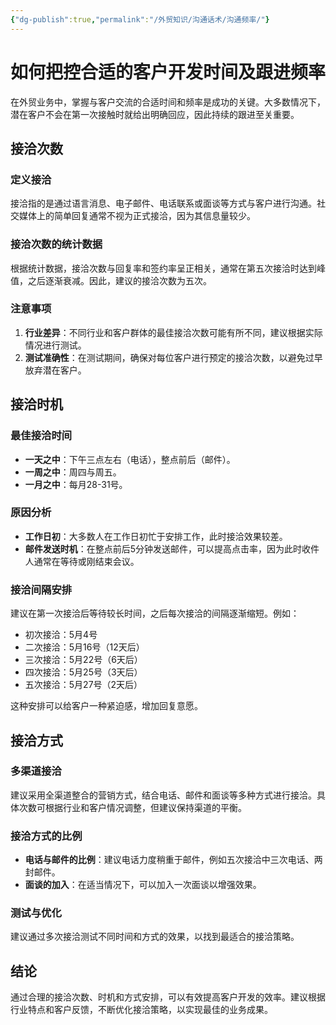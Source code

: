 ```yaml
---
{"dg-publish":true,"permalink":"/外贸知识/沟通话术/沟通频率/"}
---
```


# 如何把控合适的客户开发时间及跟进频率

在外贸业务中，掌握与客户交流的合适时间和频率是成功的关键。大多数情况下，潜在客户不会在第一次接触时就给出明确回应，因此持续的跟进至关重要。
## 接洽次数

### 定义接洽

接洽指的是通过语言消息、电子邮件、电话联系或面谈等方式与客户进行沟通。社交媒体上的简单回复通常不视为正式接洽，因为其信息量较少。

### 接洽次数的统计数据

根据统计数据，接洽次数与回复率和签约率呈正相关，通常在第五次接洽时达到峰值，之后逐渐衰减。因此，建议的接洽次数为五次。

### 注意事项

1. **行业差异**：不同行业和客户群体的最佳接洽次数可能有所不同，建议根据实际情况进行测试。
2. **测试准确性**：在测试期间，确保对每位客户进行预定的接洽次数，以避免过早放弃潜在客户。

## 接洽时机

### 最佳接洽时间

- **一天之中**：下午三点左右（电话），整点前后（邮件）。
- **一周之中**：周四与周五。
- **一月之中**：每月28-31号。

### 原因分析

- **工作日初**：大多数人在工作日初忙于安排工作，此时接洽效果较差。
- **邮件发送时机**：在整点前后5分钟发送邮件，可以提高点击率，因为此时收件人通常在等待或刚结束会议。

### 接洽间隔安排

建议在第一次接洽后等待较长时间，之后每次接洽的间隔逐渐缩短。例如：
- 初次接洽：5月4号
- 二次接洽：5月16号（12天后）
- 三次接洽：5月22号（6天后）
- 四次接洽：5月25号（3天后）
- 五次接洽：5月27号（2天后）

这种安排可以给客户一种紧迫感，增加回复意愿。

## 接洽方式

### 多渠道接洽

建议采用全渠道整合的营销方式，结合电话、邮件和面谈等多种方式进行接洽。具体次数可根据行业和客户情况调整，但建议保持渠道的平衡。

### 接洽方式的比例

- **电话与邮件的比例**：建议电话力度稍重于邮件，例如五次接洽中三次电话、两封邮件。
- **面谈的加入**：在适当情况下，可以加入一次面谈以增强效果。

### 测试与优化

建议通过多次接洽测试不同时间和方式的效果，以找到最适合的接洽策略。

## 结论

通过合理的接洽次数、时机和方式安排，可以有效提高客户开发的效率。建议根据行业特点和客户反馈，不断优化接洽策略，以实现最佳的业务成果。
